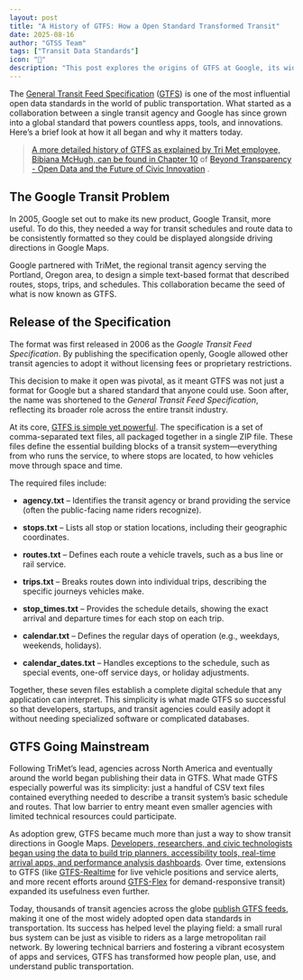 ```yaml
---
layout: post
title: "A History of GTFS: How a Open Standard Transformed Transit"
date: 2025-08-16
author: "GTSS Team"
tags: ["Transit Data Standards"]
icon: "🚌"
description: "This post explores the origins of GTFS at Google, its widespread adoption by transit agencies, and the value it provides through open, standardized transit data."
---
```


The [General Transit Feed Specification](https://gtfs.org/) ([GTFS](https://github.com/google/transit/tree/master/gtfs/spec/en)) is one of the most influential open data standards in the world of public transportation. What started as a collaboration between a single transit agency and Google has since grown into a global standard that powers countless apps, tools, and innovations. Here’s a brief look at how it all began and why it matters today.

> [A more detailed history of GTFS as explained by Tri Met employee, Bibiana McHugh, can be found in Chapter 10](https://d1wqtxts1xzle7.cloudfront.net/34686172/BeyondTransparency-libre.pdf?1410334820=&response-content-disposition=inline%3B+filename%3DTable_of_Contents_Preface.pdf&Expires=1755410876&Signature=A62hVlZfmcw26XWrN6PjgAMoK1nUyFVqo-sSx7TpMAF9WE3064l0cWvTGe-RrEodp4T61qSlcLGyCpLL2ys1HFYm6IcE8S71P0Y8iGXbtvv9ZlEJCRGaZUcua9VCfZh~xrNGcWdcEX7lVKdwdIq64D7nc9xrzV1ClLcK6tBlPOET9CIsMEGfCRxePGSHe2t2rBBqkWdLcuevNirbTcrmp2cd-wIzU7intfY7cDDaXm9wp4ipG1-kl5b7HPX7S3~ieHt5uA3xeRp~78zq3sUPu3yb-ZPRbPOS2NSPaj6~fBPoBfm1RGkLp7ZLtn9LgvmQH0J4gmZB8kk3du0~Vrbgog__&Key-Pair-Id=APKAJLOHF5GGSLRBV4ZA#page=136) of [Beyond Transparency - Open Data and the Future of Civic Innovation](https://beyondtransparency.org/) .

## The Google Transit Problem

In 2005, Google set out to make its new product, Google Transit, more useful. To do this, they needed a way for transit schedules and route data to be consistently formatted so they could be displayed alongside driving directions in Google Maps.

Google partnered with TriMet, the regional transit agency serving the Portland, Oregon area, to design a simple text-based format that described routes, stops, trips, and schedules. This collaboration became the seed of what is now known as GTFS.

## Release of the Specification

The format was first released in 2006 as the _Google Transit Feed Specification_. By publishing the specification openly, Google allowed other transit agencies to adopt it without licensing fees or proprietary restrictions.

This decision to make it open was pivotal, as it meant GTFS was not just a format for Google but a shared standard that anyone could use. Soon after, the name was shortened to the _General Transit Feed Specification_, reflecting its broader role across the entire transit industry.

At its core, [GTFS is simple yet powerful](https://www.youtube.com/watch?v=8OQKHhu1VgQ). The specification is a set of comma-separated text files, all packaged together in a single ZIP file. These files define the essential building blocks of a transit system—everything from who runs the service, to where stops are located, to how vehicles move through space and time.

The required files include:

- **agency.txt** – Identifies the transit agency or brand providing the service (often the public-facing name riders recognize).

- **stops.txt** – Lists all stop or station locations, including their geographic coordinates.

- **routes.txt** – Defines each route a vehicle travels, such as a bus line or rail service.

- **trips.txt** – Breaks routes down into individual trips, describing the specific journeys vehicles make.

- **stop_times.txt** – Provides the schedule details, showing the exact arrival and departure times for each stop on each trip.

- **calendar.txt** – Defines the regular days of operation (e.g., weekdays, weekends, holidays).

- **calendar_dates.txt** – Handles exceptions to the schedule, such as special events, one-off service days, or holiday adjustments.

Together, these seven files establish a complete digital schedule that any application can interpret. This simplicity is what made GTFS so successful so that developers, startups, and transit agencies could easily adopt it without needing specialized software or complicated databases.

## GTFS Going Mainstream

Following TriMet’s lead, agencies across North America and eventually around the world began publishing their data in GTFS. What made GTFS especially powerful was its simplicity: just a handful of CSV text files contained everything needed to describe a transit system’s basic schedule and routes. That low barrier to entry meant even smaller agencies with limited technical resources could participate.

As adoption grew, GTFS became much more than just a way to show transit directions in Google Maps. [Developers, researchers, and civic technologists began using the data to build trip planners, accessibility tools, real-time arrival apps, and performance analysis dashboards](https://www.locationaware.usf.edu/wp-content/uploads/2010/02/The-Many-Uses-of-GTFS-Data-%E2%80%93-ITS-America-submission-abbreviated.pdf). Over time, extensions to GTFS (like [GTFS-Realtime](https://en.wikipedia.org/wiki/GTFS_Realtime) for live vehicle positions and service alerts, and more recent efforts around [GTFS-Flex](https://gtfs.org/community/extensions/flex/) for demand-responsive transit) expanded its usefulness even further.

Today, thousands of transit agencies across the globe [publish GTFS feeds](https://gtfs.org/getting-started/publish/), making it one of the most widely adopted open data standards in transportation. Its success has helped level the playing field: a small rural bus system can be just as visible to riders as a large metropolitan rail network. By lowering technical barriers and fostering a vibrant ecosystem of apps and services, GTFS has transformed how people plan, use, and understand public transportation.
